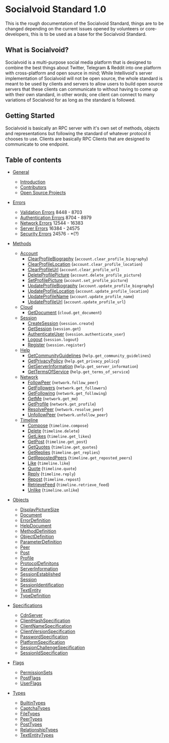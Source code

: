 # Socialvoid Standard 1.0

This is the rough documentation of the Socialvoid Standard, things are to
be changed depending on the current issues opened by volunteers or
core-developers, this is to be used as a base for the Socialvoid Standard.


## What is Socialvoid?

Socialvoid is a multi-purpose social media platform that is designed to
combine the best things about Twitter, Telegram & Reddit into one platform
with cross-platform and open source in mind; While Intellivoid's server
implementation of Socialvoid will not be open source, the whole standard
is meant to be used by clients and servers to allow users to build open
source servers that these clients can communicate to without having to
come up with their own standard, in other words; one client can connect
to many variations of Socialvoid for as long as the standard is followed.

## Getting Started

Socialvoid is basically an RPC server with it's own set of methods, 
objects and representations but following the standard of whatever protocol
it chooses to use. Clients are basically RPC Clients that are designed
to communicate to one endpoint.


## Table of contents

 - [General](General/README.md)
      * [Introduction](General/Introduction.md)
      * [Contributors](General/Contributors.md)
      * [Open Source Projects](General/OpenSourceProjects.md)

 - [Errors](Errors/README.md)
      * [Validation Errors](Errors/ValidationErrors.md) 8448 - 8703
      * [Authentication Errors](Errors/AuthenticationErrors.md) 8704 - 8979
      * [Network Errors](Errors/NetworkErrors.md) 12544 - 16383
      * [Server Errors](Errors/ServerErrors.md) 16384 - 24575
      * [Security Errors](Errors/SecurityErrors.md) 24576 - *(?)

 - [Methods](Methods/README.md)
      * [Account](Methods/account/README.md)
         * [ClearProfileBiography](Methods/account/ClearProfileBiography.md) (`account.clear_profile_biography`)
         * [ClearProfileLocation](Methods/account/ClearProfileLocation.md) (`account.clear_profile_location`)
         * [ClearProfileUrl](Methods/account/ClearProfileUrl.md) (`account.clear_profile_url`)
         * [DeleteProfilePicture](Methods/account/DeleteProfilePicture.md) (`account.delete_profile_picture`)
         * [SetProfilePicture](Methods/account/SetProfilePicture.md) (`account.set_profile_picture`)
         * [UpdateProfileBiography](Methods/account/UpdateProfileBiography.md) (`account.update_profile_biography`)
         * [UpdateProfileLocation](Methods/account/UpdateProfileLocation.md) (`account.update_profile_location`)
         * [UpdateProfileName](Methods/account/UpdateProfileName.md) (`account.update_profile_name`)
         * [UpdateProfileUrl](Methods/account/UpdateProfileUrl.md) (`account.update_profile_url`)
      * [Cloud](Methods/cloud/README.md)
         * [GetDocument](Methods/cloud/GetDocument.md) (`cloud.get_document`)
      * [Session](Methods/session/README.md)
         * [CreateSession](Methods/session/CreateSession.md) (`session.create`)
         * [GetSession](Methods/session/GetSession.md) (`session.get`)
         * [AuthenticateUser](Methods/session/AuthenticateUser.md) (`session.authenticate_user`)
         * [Logout](Methods/session/Logout.md) (`session.logout`)
         * [Register](Methods/session/Register.md) (`session.register`)
      * [Help](Methods/help/README.md)
         * [GetCommunityGuidelines](Methods/help/GetCommunityGuidelines.md) (`help.get_community_guidelines`)
         * [GetPrivacyPolicy](Methods/help/GetPrivacyPolicy.md) (`help.get_privacy_policy`)
         * [GetServerInformation](Methods/help/GetServerInformation.md) (`help.get_server_information`)
         * [GetTermsOfService](Methods/help/GetTermsOfService.md) (`help.get_terms_of_service`)
      * [Network](Methods/network/README.md)
         * [FollowPeer](Methods/network/FollowPeer.md) (`network.follow_peer`)
         * [GetFollowers](Methods/network/GetFollowers.md) (`network.get_followers`)
         * [GetFollowing](Methods/network/GetFollowing.md) (`network.get_following`)
         * [GetMe](Methods/network/GetMe.md) (`network.get_me`)
         * [GetProfile](Methods/network/GetProfile.md) (`network.get_profile`)
         * [ResolvePeer](Methods/network/ResolvePeer.md) (`network.resolve_peer`)
         * [UnfollowPeer](Methods/network/UnfollowPeer.md) (`network.unfollow_peer`)
      * [Timeline](Methods/timeline/README.md)
         * [Compose](Methods/timeline/Compose.md) (`timeline.compose`)
         * [Delete](Methods/timeline/Delete.md) (`timeline.delete`)
         * [GetLikes](Methods/timeline/GetLikes.md) (`timeline.get_likes`)
         * [GetPost](Methods/timeline/GetPost.md) (`timeline.get_post`)
         * [GetQuotes](Methods/timeline/GetQuotes.md) (`timeline.get_quotes`)
         * [GetReplies](Methods/timeline/GetReplies.md) (`timeline.get_replies`)
         * [GetRepostedPeers](Methods/timeline/GetRepostedPeers.md) (`timeline.get_reposted_peers`)
         * [Like](Methods/timeline/Like.md) (`timeline.like`)
         * [Quote](Methods/timeline/Quote.md) (`timeline.quote`)
         * [Reply](Methods/timeline/Reply.md) (`timeline.reply`)
         * [Repost](Methods/timeline/Repost.md) (`timeline.repost`)
         * [RetrieveFeed](Methods/timeline/RetrieveFeed.md) (`timeline.retrieve_feed`)
         * [Unlike](Methods/timeline/Unlike.md) (`timeline.unlike`)

 - [Objects](Objects/README.md)
      * [DisplayPictureSize](Objects/DisplayPictureSize.md)
      * [Document](Objects/Document.md)
      * [ErrorDefinition](Objects/ErrorDefinition.md)
      * [HelpDocument](Objects/HelpDocument.md)
      * [MethodDefinition](Objects/MethodDefinition.md)
      * [ObjectDefinition](Objects/ObjectDefinition.md)
      * [ParameterDefinition](Objects/ParameterDefinition.md)
      * [Peer](Objects/Peer.md)
      * [Post](Objects/Post.md)
      * [Profile](Objects/Profile.md)
      * [ProtocolDefinitons](Objects/ProtocolDefinitions.md)
      * [ServerInformation](Objects/ServerInformation.md)
      * [SessionEstablished](Objects/SessionEstablished.md)
      * [Session](Objects/Session.md)
      * [SessionIdentification](Objects/SessionIdentification.md)
      * [TextEntity](Objects/TextEntity.md)
      * [TypeDefinition](Objects/TypeDefinition.md)

 - [Specifications](Specifications/README.md)
      * [CdnServer](Specifications/CdnServer.md)
      * [ClientHashSpecification](Specifications/ClientHashSpecification.md)
      * [ClientNameSpecification](Specifications/ClientNameSpecification.md)
      * [ClientVersionSpecification](Specifications/ClientVersionSpecification.md)
      * [PasswordSpecification](Specifications/PasswordSpecification.md)
      * [PlatformSpecification](Specifications/PlatformSpecification.md)
      * [SessionChallengeSpecification](Specifications/SessionChallengeSpecification.md)
      * [SessionIdSpecification](Specifications/SessionIdSpecification.md)

 - [Flags](Flags/README.md)
      * [PermissionSets](Flags/PermissionSets.md)
      * [PostFlags](Flags/PostFlags.md)
      * [UserFlags](Flags/UserFlags.md)

 - [Types](Types/README.md)
      * [BuiltinTypes](Types/BuiltinTypes.md)
      * [CaptchaTypes](Types/CaptchaTypes.md)
      * [FileTypes](Types/FileTypes.md)
      * [PeerTypes](Types/PeerTypes.md)
      * [PostTypes](Types/PostTypes.md)
      * [RelationshipTypes](Types/RelationshipTypes.md)
      * [TextEntityTypes](Types/TextEntityTypes.md)